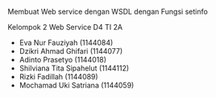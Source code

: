 Membuat Web service dengan WSDL dengan Fungsi setinfo

Kelompok 2 Web Service D4 TI 2A
- Eva Nur Fauziyah (1144084)
- Dzikri Ahmad Ghifari (1144077)
- Adinto Prasetyo (1144018)
- Shilviana Tita Sipahelut (1144112)
- Rizki Fadillah (1144089)
- Mochamad Uki Satriana (1144059)

